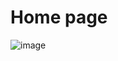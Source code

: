 # Home page 

![image](https://github.com/user-attachments/assets/3c98c234-cb61-4051-818e-d9251dadf6e4)

